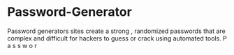 # Password-Generator
Password generators sites create a strong , randomized passwords that are complex and difficult for hackers
to guess or crack using automated tools.
P
a
s
s
w
o
r
